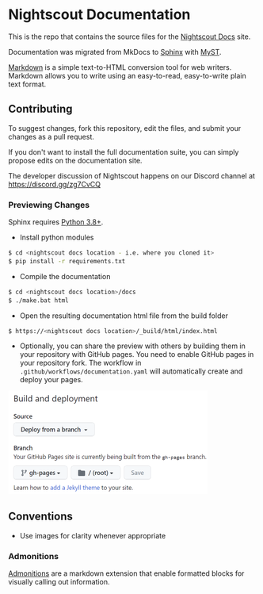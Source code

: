 # Nightscout Documentation

This is the repo that contains the source files for the [Nightscout Docs](https://nightscout.github.io/) site.

Documentation was migrated from MkDocs to [Sphinx](https://www.sphinx-doc.org/en/master/index.html) with [MyST](https://myst-parser.readthedocs.io/en/latest/index.html).

[Markdown](https://daringfireball.net/projects/markdown/basics) is a simple text-to-HTML conversion tool for web writers. Markdown allows you to write using an easy-to-read, easy-to-write plain text format.

## Contributing

To suggest changes, fork this repository, edit the files, and submit your changes as a pull request.

If you don't want to install the full documentation suite, you can simply propose edits on the documentation site.

The developer discussion of Nightscout happens on our Discord channel at https://discord.gg/zg7CvCQ

### Previewing Changes

Sphinx requires [Python 3.8+](https://www.sphinx-doc.org/en/master/usage/installation.html).

* Install python modules

```bash
$ cd <nightscout docs location - i.e. where you cloned it>
$ pip install -r requirements.txt
```

* Compile the documentation

```bash
$ cd <nightscout docs location>/docs
$ ./make.bat html
```

* Open the resulting documentation html file from the build folder

```bash
$ https://<nightscout docs location>/_build/html/index.html
```

* Optionally, you can share the preview with others by building them in your repository with GitHub pages. You need to enable GitHub pages in your repository fork. The workflow in `.github/workflows/documentation.yaml` will automatically create and deploy your pages. 

<img src="docs/vendors/github/img/GHPages.png" style="zoom:50%;" />

## Conventions

* Use images for clarity whenever appropriate

### Admonitions
[Admonitions](https://myst-parser.readthedocs.io/en/latest/syntax/admonitions.html) are a markdown extension that enable formatted blocks for visually calling out information. 
